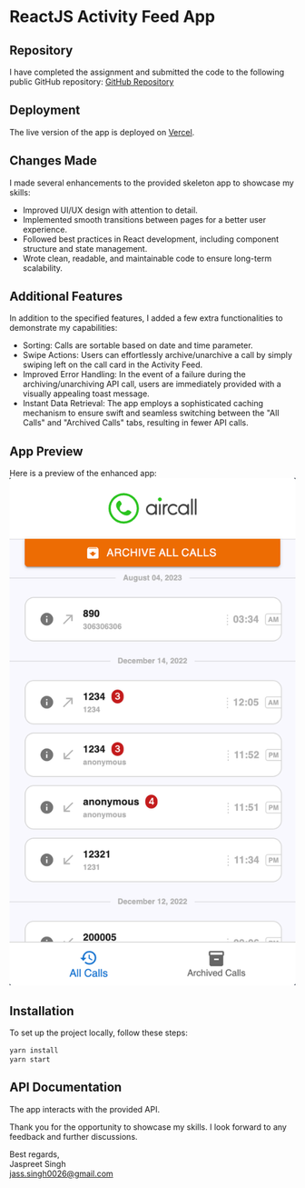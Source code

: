 # ReactJS Activity Feed App

## Repository

I have completed the assignment and submitted the code to the following public GitHub repository: [GitHub Repository](https://github.com/jsingh0026/aircall)

## Deployment

The live version of the app is deployed on [Vercel](https://aircall-gules.vercel.app).

## Changes Made

I made several enhancements to the provided skeleton app to showcase my skills:

- Improved UI/UX design with attention to detail.
- Implemented smooth transitions between pages for a better user experience.
- Followed best practices in React development, including component structure and state management.
- Wrote clean, readable, and maintainable code to ensure long-term scalability.

## Additional Features

In addition to the specified features, I added a few extra functionalities to demonstrate my capabilities:

- Sorting: Calls are sortable based on date and time parameter.
- Swipe Actions: Users can effortlessly archive/unarchive a call by simply swiping left on the call card in the Activity Feed.
- Improved Error Handling: In the event of a failure during the archiving/unarchiving API call, users are immediately provided with a visually appealing toast message.
- Instant Data Retrieval: The app employs a sophisticated caching mechanism to ensure swift and seamless switching between the "All Calls" and "Archived Calls" tabs, resulting in fewer API calls.

## App Preview

Here is a preview of the enhanced app:
![App](app.png)

## Installation

To set up the project locally, follow these steps:

```
yarn install
yarn start
```

## API Documentation

The app interacts with the provided API.

Thank you for the opportunity to showcase my skills. I look forward to any feedback and further discussions.

Best regards,\
Jaspreet Singh\
jass.singh0026@gmail.com
